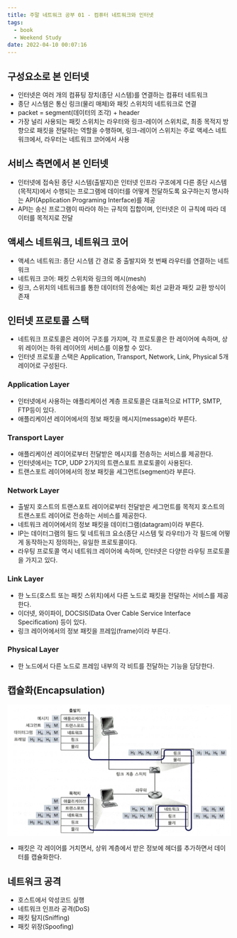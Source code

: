 ```yaml
---
title: 주말 네트워크 공부 01 - 컴퓨터 네트워크와 인터넷
tags:
  - book
  - Weekend Study
date: 2022-04-10 00:07:16
---
```



## 구성요소로 본 인터넷
- 인터넷은 여러 개의 컴퓨팅 장치(종단 시스템)를 연결하는 컴퓨터 네트워크
- 종단 시스템은 통신 링크(물리 매체)와 패킷 스위치의 네트워크로 연결
- packet = segment(데이터의 조각) + header
- 가장 널리 사용되는 패킷 스위치는 라우터와 링크-레이어 스위치로, 최종 목적지 방향으로 패킷을 전달하는 역할을 수행하며, 링크-레이어 스위치는 주로 액세스 네트워크에서, 라우터는 네트워크 코어에서 사용

## 서비스 측면에서 본 인터넷
- 인터넷에 접속된 종단 시스템(출발지)은 인터넷 인프라 구조에게 다른 종단 시스템(목적지)에서 수행되는 프로그램에 데이터를 어떻게 전달하도록 요구하는지 명시하는 API(Application Programing Interface)를 제공
- API는 송신 프로그램이 따라야 하는 규칙의 집합이며, 인터넷은 이 규칙에 따라 데이터를 목적지로 전달

## 액세스 네트워크, 네트워크 코어
- 액세스 네트워크: 종단 시스템 간 경로 중 출발지와 첫 번째 라우터를 연결하는 네트워크
- 네트워크 코어: 패킷 스위치와 링크의 메시(mesh)
- 링크, 스위치의 네트워크를 통한 데이터의 전송에는 회선 교환과 패킷 교환 방식이 존재

## 인터넷 프로토콜 스택 
- 네트워크 프로토콜은 레이어 구조를 가지며, 각 프로토콜은 한 레이어에 속하며, 상위 레이어는 하위 레이어의 서비스를 이용할 수 있다.
- 인터넷 프로토콜 스택은 Application, Transport, Network, Link, Physical 5개 레이어로 구성된다.
### Application Layer
- 인터넷에서 사용하는 애플리케이션 계층 프로토콜은 대표적으로 HTTP, SMTP, FTP등이 있다.
- 애플리케이션 레이어에서의 정보 패킷을 메시지(message)라 부른다.
### Transport Layer
- 애플리케이션 레이어로부터 전달받은 메시지를 전송하는 서비스를 제공한다.
- 인터넷에서는 TCP, UDP 2가지의 트랜스포트 프로토콜이 사용된다.
- 트랜스포트 레이어에서의 정보 패킷을 세그먼트(segment)라 부른다.
### Network Layer
- 출발지 호스트의 트랜스포트 레이어로부터 전달받은 세그먼트를 목적지 호스트의 트랜스포트 레이어로 전송하는 서비스를 제공한다.
- 네트워크 레이어에서의 정보 패킷을 데이터그램(datagram)이라 부른다.
- IP는 데이터그램의 필드 및 네트워크 요소(종단 시스템 및 라우터)가 각 필드에 어떻게 동작하는지 정의하는, 유일한 프로토콜이다.
- 라우팅 프로토콜 역시 네트워크 레이어에 속하며, 인터넷은 다양한 라우팅 프로토콜을 가지고 있다.
### Link Layer
- 한 노드(호스트 또는 패킷 스위치)에서 다른 노드로 패킷을 전달하는 서비스를 제공한다.
- 이더넷, 와이파이, DOCSIS(Data Over Cable Service Interface Specification) 등이 있다.
- 링크 레이어에서의 정보 패킷을 프레임(frame)이라 부른다.
### Physical Layer
- 한 노드에서 다른 노드로 프레임 내부의 각 비트를 전달하는 기능을 담당한다.

## 캡슐화(Encapsulation)
![](/images/network_layers.png)
- 패킷은 각 레이어를 거치면서, 상위 계층에서 받은 정보에 헤더를 추가하면서 데이터를 캡슐화한다.

## 네트워크 공격
- 호스트에서 악성코드 실행
- 네트워크 인프라 공격(DoS)
- 패킷 탐지(Sniffing)
- 패킷 위장(Spoofing)